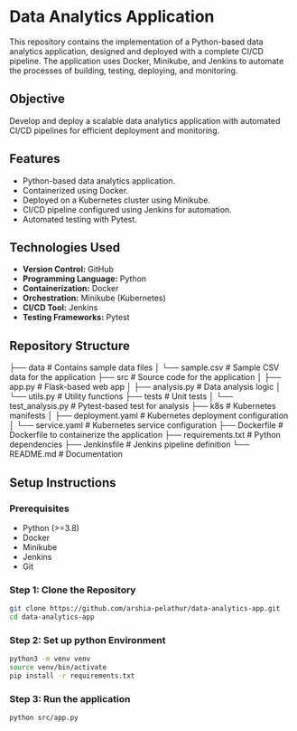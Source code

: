 # Data Analytics Application

This repository contains the implementation of a Python-based data analytics application, designed and deployed with a complete CI/CD pipeline. The application uses Docker, Minikube, and Jenkins to automate the processes of building, testing, deploying, and monitoring.

## Objective
Develop and deploy a scalable data analytics application with automated CI/CD pipelines for efficient deployment and monitoring.

## Features
- Python-based data analytics application.
- Containerized using Docker.
- Deployed on a Kubernetes cluster using Minikube.
- CI/CD pipeline configured using Jenkins for automation.
- Automated testing with Pytest.

## Technologies Used
- **Version Control:** GitHub
- **Programming Language:** Python
- **Containerization:** Docker
- **Orchestration:** Minikube (Kubernetes)
- **CI/CD Tool:** Jenkins
- **Testing Frameworks:** Pytest

## Repository Structure
├── data # Contains sample data files
│ └── sample.csv # Sample CSV data for the application
├── src # Source code for the application
│ ├── app.py # Flask-based web app
│ ├── analysis.py # Data analysis logic
│ └── utils.py # Utility functions
├── tests # Unit tests
│ └── test_analysis.py # Pytest-based test for analysis
├── k8s # Kubernetes manifests
│ ├── deployment.yaml # Kubernetes deployment configuration
│ └── service.yaml # Kubernetes service configuration
├── Dockerfile # Dockerfile to containerize the application
├── requirements.txt # Python dependencies
├── Jenkinsfile # Jenkins pipeline definition
└── README.md # Documentation

## Setup Instructions

### Prerequisites
- Python (>=3.8)
- Docker
- Minikube
- Jenkins
- Git

### Step 1: Clone the Repository
```bash
git clone https://github.com/arshia-pelathur/data-analytics-app.git
cd data-analytics-app
```
### Step 2: Set up python Environment
```bash
python3 -m venv venv
source venv/bin/activate
pip install -r requirements.txt
```
### Step 3: Run the application
```bash
python src/app.py
```
